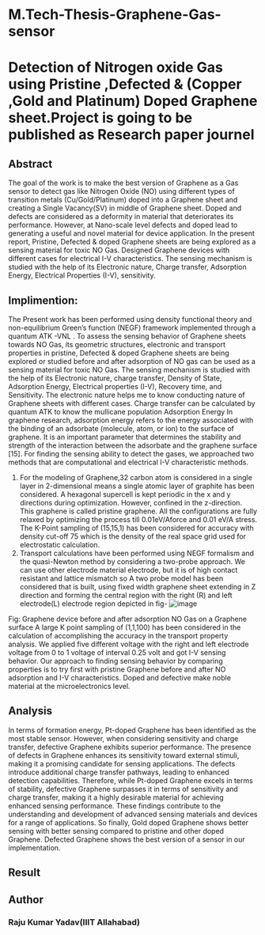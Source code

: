 # M.Tech-Thesis-Graphene-Gas-sensor
# Detection of Nitrogen oxide Gas using Pristine ,Defected &amp; (Copper ,Gold and Platinum) Doped Graphene sheet.Project is going to be published as Research paper journel
## Abstract 
The goal of the work is to make the best version of Graphene as a Gas sensor to detect gas like Nitrogen Oxide (NO) using different types of transition metals (Cu/Gold/Platinum) doped into a Graphene sheet and creating a Single Vacancy(SV) in middle of Graphene sheet. Doped and defects are considered as a deformity in material that deteriorates its performance. However, at Nano-scale level defects and doped lead to generating a useful and novel material for device application. In the present report, Pristine, Defected & doped Graphene sheets are being explored as a sensing material for toxic NO Gas. Designed Graphene devices with different cases for electrical I-V characteristics.
The sensing mechanism is studied with the help of its Electronic nature, Charge transfer, Adsorption Energy, Electrical Properties (I-V), sensitivity.
## Implimention:
The Present work has been performed using density functional theory and non-equilibrium Green’s function (NEGF)  framework implemented through a quantum ATK -VNL .
To assess the sensing behavior of Graphene sheets towards NO Gas, its geometric structures, electronic and transport properties in pristine, Defected & doped Graphene sheets are being explored or studied before and after adsorption of NO gas can be used as a sensing material for toxic NO Gas.
The sensing mechanism is studied with the help of its Electronic nature, charge transfer, Density of State, Adsorption Energy, Electrical properties (I-V), Recovery time, and Sensitivity.
The electronic nature helps me to know conducting nature of Graphene sheets with different cases.
Charge transfer can be calculated by quantum ATK to know the mullicane population
Adsorption Energy
In graphene research, adsorption energy refers to the energy associated with the binding of an adsorbate (molecule, atom, or ion) to the surface of graphene. It is an important parameter that determines the stability and strength of the interaction between the adsorbate and the graphene surface [15].
For finding the sensing ability to detect the gases, we approached two methods that are computational and electrical I-V characteristic methods.
1. For the modeling of Graphene,32 carbon atom is considered in a single layer in 2-dimensional means a single atomic layer of graphite has been considered. A hexagonal supercell is kept periodic in the x and y directions during optimization. However, confined in the z-direction. This graphene is called pristine graphene. All the configurations are fully relaxed by optimizing the process till 0.01eV/Aforce and 0.01 eV/A stress. The K-Point sampling of (15,15,1) has been considered for accuracy with density cut-off 75 which is the density of the real space grid used for electrostatic calculation.
2. Transport calculations have been performed using NEGF formalism and the quasi-Newton method by considering a two-probe approach. We can use other electrode material electrode, but it is of high contact resistant and lattice mismatch so  A two probe model has been considered that is built, using fixed width graphene sheet extending in Z direction and forming the central region with the right (R) and left electrode(L) electrode region depicted in fig-
![image](https://github.com/mec2021045/My-M.Tech-Thesis-Graphene-Gas-sensor/assets/115482179/86427c9d-859c-4f32-ab96-ff279ca6d84d)

Fig: Graphene device before and after adsorption NO Gas on a Graphene surface
A large K point sampling of (1,1,100) has been considered in the calculation of accomplishing the accuracy in the transport property analysis. We applied five different voltage with the right and left electrode voltage from 0 to 1 voltage of interval 0.25 volt and got I-V sensing behavior.
Our approach to finding sensing behavior by comparing properties is to try first with pristine Graphene before and after NO adsorption and I-V characteristics. Doped and defective make noble material at the microelectronics level. 
## Analysis
In terms of formation energy, Pt-doped Graphene has been identified as the most stable sensor. However, when considering sensitivity and charge transfer, defective Graphene exhibits superior performance. The presence of defects in Graphene enhances its sensitivity toward external stimuli, making it a promising candidate for sensing applications. The defects introduce additional charge transfer pathways, leading to enhanced detection capabilities. Therefore, while Pt-doped Graphene excels in terms of stability, defective Graphene surpasses it in terms of sensitivity and charge transfer, making it a highly desirable material for achieving enhanced sensing performance. These findings contribute to the understanding and development of advanced sensing materials and devices for a range of applications. 
So finally, Gold doped Graphene shows better sensing with better sensing compared to pristine and other doped Graphene. Defected Graphene shows the best version of a sensor in our implementation. 
## Result

## Author
### Raju Kumar Yadav(IIIT Allahabad)
